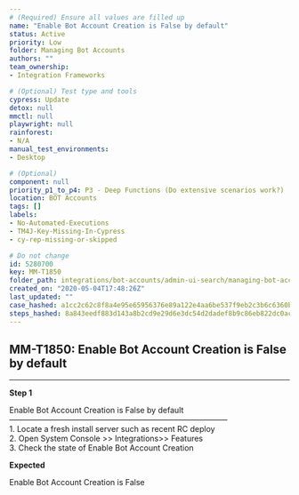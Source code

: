 ```yaml
---
# (Required) Ensure all values are filled up
name: "Enable Bot Account Creation is False by default"
status: Active
priority: Low
folder: Managing Bot Accounts
authors: ""
team_ownership: 
- Integration Frameworks

# (Optional) Test type and tools
cypress: Update
detox: null
mmctl: null
playwright: null
rainforest: 
- N/A
manual_test_environments: 
- Desktop

# (Optional)
component: null
priority_p1_to_p4: P3 - Deep Functions (Do extensive scenarios work?)
location: BOT Accounts
tags: []
labels: 
- No-Automated-Executions
- TM4J-Key-Missing-In-Cypress
- cy-rep-missing-or-skipped

# Do not change
id: 5280700
key: MM-T1850
folder_path: integrations/bot-accounts/admin-ui-search/managing-bot-accounts
created_on: "2020-05-04T17:48:26Z"
last_updated: ""
case_hashed: a1cc2c62c8f8a4e95e65956376e89a122e4aa6be537f9eb2c3b6c6360bab4f679268f2189fa87ddfb14c64f27ceb12b1
steps_hashed: 8a843eedf883d143a8b2cd9e29d6e3dc54d2dadef8b9c86eb822dc0acd288bd5f4f87d7dda054cfc3e36acb6e8466809
---
```


## MM-T1850: Enable Bot Account Creation is False by default

---

**Step 1**

Enable Bot Account Creation is False by default\
————————————————————————————\
1\. Locate a fresh install server such as recent RC deploy\
2\. Open System Console >> Integrations>> Features\
3\. Check the state of Enable Bot Account Creation

**Expected**

Enable Bot Account Creation is False
